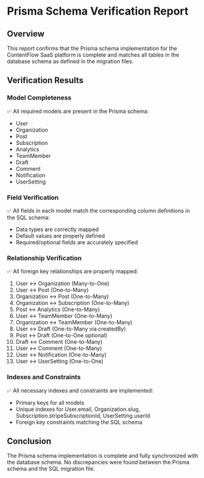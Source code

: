 # Prisma Schema Verification Report

## Overview

This report confirms that the Prisma schema implementation for the ContentFlow SaaS platform is complete and matches all tables in the database schema as defined in the migration files.

## Verification Results

### Model Completeness

✅ All required models are present in the Prisma schema:

- User
- Organization
- Post
- Subscription
- Analytics
- TeamMember
- Draft
- Comment
- Notification
- UserSetting

### Field Verification

✅ All fields in each model match the corresponding column definitions in the SQL schema:

- Data types are correctly mapped
- Default values are properly defined
- Required/optional fields are accurately specified

### Relationship Verification

✅ All foreign key relationships are properly mapped:

1. User ↔ Organization (Many-to-One)
2. User ↔ Post (One-to-Many)
3. Organization ↔ Post (One-to-Many)
4. Organization ↔ Subscription (One-to-Many)
5. Post ↔ Analytics (One-to-Many)
6. User ↔ TeamMember (One-to-Many)
7. Organization ↔ TeamMember (One-to-Many)
8. User ↔ Draft (One-to-Many via createdBy)
9. Post ↔ Draft (One-to-One optional)
10. Draft ↔ Comment (One-to-Many)
11. User ↔ Comment (One-to-Many)
12. User ↔ Notification (One-to-Many)
13. User ↔ UserSetting (One-to-One)

### Indexes and Constraints

✅ All necessary indexes and constraints are implemented:

- Primary keys for all models
- Unique indexes for User.email, Organization.slug, Subscription.stripeSubscriptionId, UserSetting.userId
- Foreign key constraints matching the SQL schema

## Conclusion

The Prisma schema implementation is complete and fully synchronized with the database schema. No discrepancies were found between the Prisma schema and the SQL migration file.
